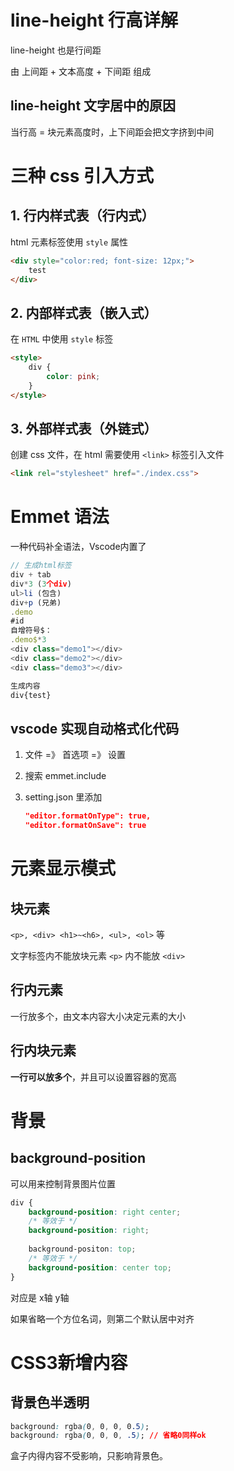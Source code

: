 # line-height 行高详解

line-height 也是行间距

由 上间距 + 文本高度 + 下间距 组成



## line-height 文字居中的原因

当行高 = 块元素高度时，上下间距会把文字挤到中间



# 三种 css 引入方式

## 1. 行内样式表（行内式）

html 元素标签使用 `style` 属性

```html
<div style="color:red; font-size: 12px;">
    test
</div>
```

## 2. 内部样式表（嵌入式）

在 `HTML` 中使用 `style` 标签

```html
<style> 
    div {
        color: pink;
    }
</style>
```

## 3. 外部样式表（外链式）

创建 css 文件，在 html 需要使用 `<link>` 标签引入文件

```html
<link rel="stylesheet" href="./index.css">
```

# Emmet 语法

一种代码补全语法，Vscode内置了



```js
// 生成html标签
div + tab
div*3 (3个div)
ul>li (包含)
div+p (兄弟)
.demo 
#id
自增符号$：
.demo$*3
<div class="demo1"></div>
<div class="demo2"></div>
<div class="demo3"></div>

生成内容
div{test}
```

## vscode 实现自动格式化代码

1. 文件 =》 首选项 =》 设置

2. 搜索 emmet.include

3. setting.json 里添加

   ```json
   "editor.formatOnType": true,
   "editor.formatOnSave": true
   ```

   

# 元素显示模式

## 块元素

`<p>, <div> <h1>~<h6>, <ul>, <ol>` 等

文字标签内不能放块元素
`<p>` 内不能放 `<div>`

## 行内元素

一行放多个，由文本内容大小决定元素的大小

## 行内块元素

**一行可以放多个**，并且可以设置容器的宽高

# 背景

## background-position

可以用来控制背景图片位置

```css
div {
    background-position: right center;
    /* 等效于 */
    background-position: right;
    
    background-positon: top;
    /* 等效于 */
    background-position: center top;
}
```

对应是 x轴 y轴

如果省略一个方位名词，则第二个默认居中对齐

# CSS3新增内容

## 背景色半透明 

```css
background: rgba(0, 0, 0, 0.5);
background: rgba(0, 0, 0, .5); // 省略0同样ok
```

盒子内得内容不受影响，只影响背景色。
